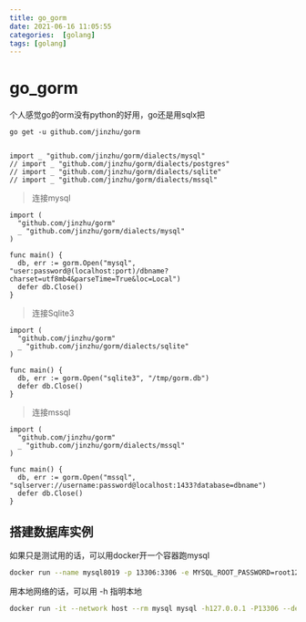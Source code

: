 ```yaml
---
title: go_gorm
date: 2021-06-16 11:05:55
categories:  [golang]
tags: [golang]
---
```



<!--more-->


# go_gorm

个人感觉go的orm没有python的好用，go还是用sqlx把

```golang
go get -u github.com/jinzhu/gorm


import _ "github.com/jinzhu/gorm/dialects/mysql"
// import _ "github.com/jinzhu/gorm/dialects/postgres"
// import _ "github.com/jinzhu/gorm/dialects/sqlite"
// import _ "github.com/jinzhu/gorm/dialects/mssql"
```


> 连接mysql

```golang
import (
  "github.com/jinzhu/gorm"
  _ "github.com/jinzhu/gorm/dialects/mysql"
)

func main() {
  db, err := gorm.Open("mysql", "user:password@(localhost:port)/dbname?charset=utf8mb4&parseTime=True&loc=Local")
  defer db.Close()
}
```

> 连接Sqlite3

```golang
import (
  "github.com/jinzhu/gorm"
  _ "github.com/jinzhu/gorm/dialects/sqlite"
)

func main() {
  db, err := gorm.Open("sqlite3", "/tmp/gorm.db")
  defer db.Close()
}
```

> 连接mssql

```golang
import (
  "github.com/jinzhu/gorm"
  _ "github.com/jinzhu/gorm/dialects/mssql"
)

func main() {
  db, err := gorm.Open("mssql", "sqlserver://username:password@localhost:1433?database=dbname")
  defer db.Close()
}
```

## 搭建数据库实例
如果只是测试用的话，可以用docker开一个容器跑mysql
```bash
docker run --name mysql8019 -p 13306:3306 -e MYSQL_ROOT_PASSWORD=root1234 -d mysql:8.0.19
```
用本地网络的话，可以用 -h 指明本地
```bash
docker run -it --network host --rm mysql mysql -h127.0.0.1 -P13306 --default-character-set=utf8mb4 -uroot -p
```